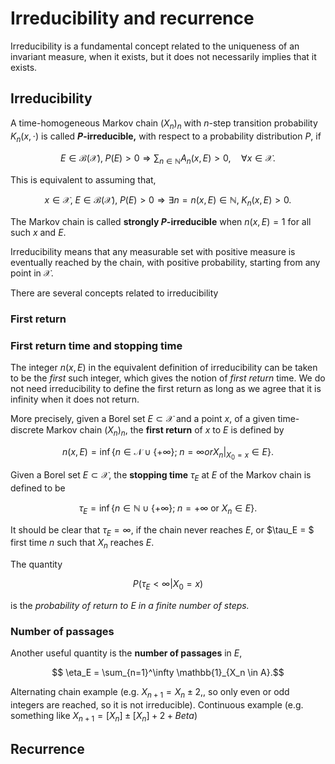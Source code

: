 # Irreducibility and recurrence

Irreducibility is a fundamental concept related to the uniqueness of an invariant measure, when it exists, but it does not necessarily implies that it exists.

## Irreducibility

A time-homogeneous Markov chain $(X_n)_n$ with $n$-step transition probability $K_n(x, \cdot)$ is called **$P$-irreducible,** with respect to a probability distribution $P,$ if
```math
    E\in\mathcal{B}(\mathcal{X}), \;P(E) > 0 \Longrightarrow \sum_{n\in \mathbb{N}} A_n(x, E) > 0, \quad \forall x\in \mathcal{X}.
```
This is equivalent to assuming that, 
```math
    x\in\mathcal{X}, \;E\in\mathcal{B}(\mathcal{X}), \; P(E) > 0 \Longrightarrow \exists n=n(x, E)\in\mathbb{N}, \; K_n(x, E) > 0.
```
The Markov chain is called **strongly $P$-irreducible** when $n(x, E) = 1$ for all such $x$ and $E.$

Irreducibility means that any measurable set with positive measure is eventually reached by the chain, with positive probability, starting from any point in $\mathcal{X}.$

There are several concepts related to irreducibility

### First return


### First return time and stopping time

The integer $n(x, E)$ in the equivalent definition of irreducibility can be taken to be the *first* such integer, which gives the notion of *first return* time. We do not need irreducibility to define the first return as long as we agree that it is infinity when it does not return.

More precisely, given a Borel set $E\subset \mathcal{X}$ and a point $x,$ of a given time-discrete Markov chain $(X_n)_n,$ the **first return** of $x$ to $E$ is defined by
```math
    n(x, E) = \inf\left\{n\in\mathcal{N}\cup\{+\infty\}; \; n = \infty or X_n|_{X_0 = x} \in E\right\}.
```

Given a Borel set $E\subset \mathcal{X},$ the **stopping time** $\tau_E$ at $E$ of the Markov chain is defined to be
```math
    \tau_E = \inf\{ n\in\mathbb{N}\cup\{+\infty\}; \; n = +\infty \textrm{ or } X_n\in E\}.
```
It should be clear that $\tau_E = \infty,$ if the chain never reaches $E,$ or $\tau_E = $ first time $n$ such that $X_n$ reaches $E.$ 

The quantity
```math
    P(\tau_E < \infty | X_0 = x)
```
is the *probability of return to $E$ in a finite number of steps.*

### Number of passages

Another useful quantity is the **number of passages** in $E,$
```math
    \eta_E = \sum_{n=1}^\infty \mathbb{1}_{X_n \in A}.
```

Alternating chain example (e.g. $X_{n+1} = X_n \pm 2,$, so only even or odd integers are reached, so it is not irreducible). Continuous example (e.g. something like $X_{n+1} = [X_n] \pm [X_n] + 2 + Beta$)

## Recurrence
